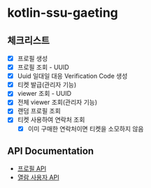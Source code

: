 # kotlin-ssu-gaeting

## 체크리스트
- [x] 프로필 생성
- [x] 프로필 조회 - UUID
- [x] Uuid 일대일 대응 Verification Code 생성
- [x] 티켓 발급(관리자 기능)
- [x] viewer 조회 - UUID
- [x] 전체 viewer 조회(관리자 기능) 
- [x] 랜덤 프로필 조회
- [x] 티켓 사용하여 연락처 조회
  - [x] 이미 구매한 연락처이면 티켓을 소모하지 않음

## API Documentation
- [프로필 API](src/main/resources/http/docs/profile.http)
- [열람 사용자 API](src/main/resources/http/docs/viewer.http)
